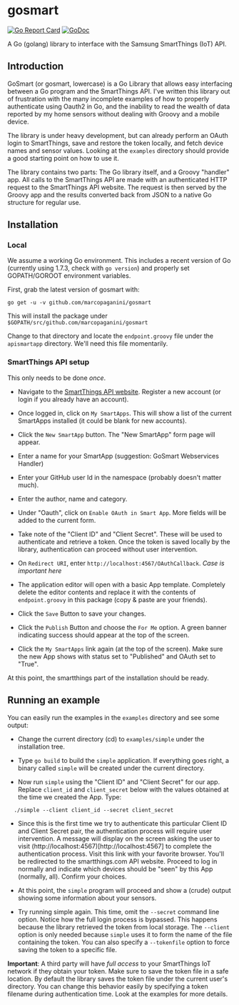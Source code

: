 # gosmart
[![Go Report Card](https://goreportcard.com/badge/github.com/marcopaganini/gosmart)](https://goreportcard.com/report/github.com/marcopaganini/gosmart)
[![GoDoc](https://godoc.org/github.com/marcopaganini/gosmart?status.svg)](https://godoc.org/github.com/marcopaganini/gosmart)

A Go (golang) library to interface with the Samsung SmartThings (IoT) API.

## Introduction

GoSmart (or gosmart, lowercase) is a Go Library that allows easy interfacing
between a Go program and the SmartThings API. I've written this library out of
frustration with the many incomplete examples of how to properly authenticate
using Oauth2 in Go, and the inability to read the wealth of data reported by my
home sensors without dealing with Groovy and a mobile device.

The library is under heavy development, but can already perform an OAuth login
to SmartThings, save and restore the token locally, and fetch device names and
sensor values. Looking at the `examples` directory should provide a good
starting point on how to use it.

The library contains two parts: The Go library itself, and a Groovy "handler"
app. All calls to the SmartThings API are made with an authenticated HTTP
request to the SmartThings API website. The request is then served by the
Groovy app and the results converted back from JSON to a native Go structure
for regular use.

## Installation

### Local

We assume a working Go environment. This includes a recent version of Go (currently
using 1.7.3, check with `go version`) and properly set GOPATH/GOROOT environment
variables.

First, grab the latest version of gosmart with:

    go get -u -v github.com/marcopaganini/gosmart

This will install the package under `$GOPATH/src/github.com/marcopaganini/gosmart`

Change to that directory and locate the `endpoint.groovy` file under the `apismartapp`
directory. We'll need this file momentarily.

### SmartThings API setup

This only needs to be done *once*.

* Navigate to the [SmartThings API website](https://graph.api.smartthings.com/). Register
a new account (or login if you already have an account).

* Once logged in, click on `My SmartApps`. This will show a list of the current SmartApps
installed (it could be blank for new accounts). 

* Click the `New SmartApp` button. The "New SmartApp" form page will appear.

* Enter a name for your SmartApp (suggestion: GoSmart Webservices Handler)

* Enter your GitHub user Id in the namespace (probably doesn't matter much).

* Enter the author, name and category.

* Under "Oauth", click on `Enable OAuth in Smart App`. More fields will be added to the
current form.

* Take note of the "Client ID" and "Client Secret". These will be used to authenticate and
retrieve a token. Once the token is saved locally by the library, authentication can proceed
without user intervention.

* On `Redirect URI`, enter `http://localhost:4567/OAuthCallback`. *Case is important here*

* The application editor will open with a basic App template. Completely delete the editor
contents and replace it with the contents of `endpoint.groovy` in this package (copy & paste
are your friends).

* Click the `Save` Button to save your changes.

* Click the `Publish` Button and choose the `For Me` option. A green banner indicating success
should appear at the top of the screen.

* Click the `My SmartApps` link again (at the top of the screen). Make sure the new App shows with
status set to "Published" and OAuth set to "True".

At this point, the smartthings part of the installation should be ready.

## Running an example

You can easily run the examples in the `examples` directory and see some output:

* Change the current directory (cd) to `examples/simple` under the installation tree.

* Type `go build` to build the `simple` application. If everything goes right, a binary
called `simple` will be created under the current directory.

* Now run `simple` using the "Client ID" and "Client Secret" for our app. Replace
`client_id` and `client_secret` below with the values obtained at the time we created the App.
Type:

```
  ./simple --client client_id --secret client_secret
```

* Since this is the first time we try to authenticate this particular
Client ID and Client Secret pair, the authentication process will require
user intervention. A message will display on the screen asking the user to
visit (http://localhost:4567)[http://localhost:4567] to complete the authentication
process. Visit this link with your favorite browser.  You'll be redirected to the
smartthings.com API website. Proceed to log in normally and indicate which
devices should be "seen" by this App (normally, all). Confirm your choices.

* At this point, the `simple` program will proceed and show a (crude) output showing
some information about your sensors.

* Try running simple again. This time, omit the `--secret` command line option. Notice how the full
login process is bypassed. This happens because the library retrieved the token from local storage.
The `--client` option is only needed because `simple` uses it to form the name of the file containing
the token. You can also specify a `--tokenfile` option to force saving the token to a specific file.

**Important**: A third party will have  *full access* to your SmartThings IoT network if they
obtain your token. Make sure to save the token file in a safe location. By default the library saves the
token file under the current user's directory. You can change this behavior easily by specifying a
token filename during authentication time. Look at the examples for more details.
